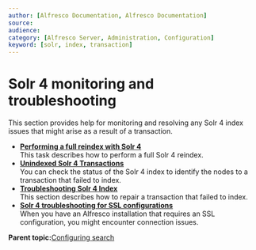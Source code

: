 ```yaml
---
author: [Alfresco Documentation, Alfresco Documentation]
source: 
audience: 
category: [Alfresco Server, Administration, Configuration]
keyword: [solr, index, transaction]
---
```


# Solr 4 monitoring and troubleshooting

This section provides help for monitoring and resolving any Solr 4 index issues that might arise as a result of a transaction.

-   **[Performing a full reindex with Solr 4](../tasks/solr-reindex.md)**  
This task describes how to perform a full Solr 4 reindex.
-   **[Unindexed Solr 4 Transactions](../concepts/solr-unindex.md)**  
You can check the status of the Solr 4 index to identify the nodes to a transaction that failed to index.
-   **[Troubleshooting Solr 4 Index](../concepts/solr-index-fix.md)**  
This section describes how to repair a transaction that failed to index.
-   **[Solr 4 troubleshooting for SSL configurations](../concepts/solr-troubleshooting.md)**  
When you have an Alfresco installation that requires an SSL configuration, you might encounter connection issues.

**Parent topic:**[Configuring search](../concepts/solr-home.md)


